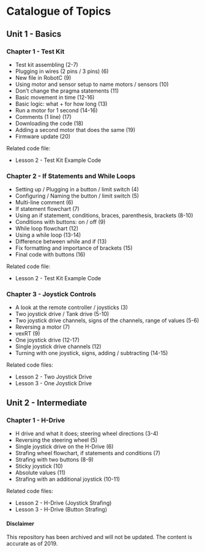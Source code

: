 # Catalogue of Topics

## Unit 1 - Basics

### Chapter 1 - Test Kit

* Test kit assembling (2-7)
*	Plugging in wires (2 pins / 3 pins) (6)
*	New file in RobotC (9)
*	Using motor and sensor setup to name motors / sensors (10)
*	Don’t change the pragma statements (11)
*	Basic movement in time (12-16)
*	Basic logic: what + for how long (13)
*	Run a motor for 1 second (14-16)
*	Comments (1 line) (17)
*	Downloading the code (18)
*	Adding a second motor that does the same (19)
*	Firmware update (20)

Related code file:

* Lesson 2 - Test Kit Example Code

### Chapter 2 - If Statements and While Loops

*	Setting up / Plugging in a button / limit switch (4)
*	Configuring / Naming the button / limit switch (5)
*	Multi-line comment (6)
*	If statement flowchart (7)
*	Using an if statement, conditions, braces, parenthesis, brackets (8-10)
*	Conditions with buttons: on / off (9)
*	While loop flowchart (12)
*	Using a while loop (13-14)
*	Difference between while and if (13)
*	Fix formatting and importance of brackets (15)
*	Final code with buttons (16)

Related code file:

* Lesson 2 - Test Kit Example Code

### Chapter 3 - Joystick Controls

*	A look at the remote controller / joysticks (3)
*	Two joystick drive / Tank drive (5-10)
*	Two joystick drive channels, signs of the channels, range of values (5-6)
*	Reversing a motor (7)
*	vexRT (9)
*	One joystick drive (12-17)
*	Single joystick drive channels (12)
*	Turning with one joystick, signs, adding / subtracting (14-15)

Related code files:

* Lesson 2 - Two Joystick Drive
* Lesson 3 - One Joystick Drive

## Unit 2 - Intermediate

### Chapter 1 - H-Drive

*	H drive and what it does; steering wheel directions (3-4)
*	Reversing the steering wheel (5)
*	Single joystick drive on the H-Drive (6)
*	Strafing wheel flowchart, if statements and conditions (7)
*	Strafing with two buttons (8-9)
*	Sticky joystick (10)
*	Absolute values (11)
*	Strafing with an additional joystick (10-11)

Related code files:

* Lesson 2 - H-Drive (Joystick Strafing)
* Lesson 3 - H-Drive (Button Strafing)

#### Disclaimer

This repository has been archived and will not be updated. The content is accurate as of 2019.
